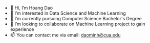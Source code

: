 - 👋 Hi, I’m Hoang Dao
- 👀 I’m interested in Data Science and Machine Learning
- 🌱 I’m currently pursuing Computer Science Bachelor's Degree
- 💞️ I’m looking to collaborate on Machine Learning project to gain experience
- 📫 You can contact me via email: daominh@cua.edu

<!---
hoangdao297/hoangdao297 is a ✨ special ✨ repository because its `README.md` (this file) appears on your GitHub profile.
You can click the Preview link to take a look at your changes.
--->
